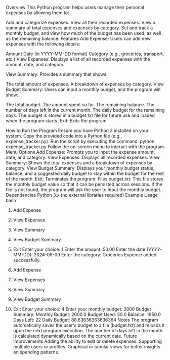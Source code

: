 Overview
This Python program helps users manage their personal expenses by allowing them to:

Add and categorize expenses.
View all their recorded expenses.
View a summary of total expenses and expenses by category.
Set and track a monthly budget, and view how much of the budget has been used, as well as the remaining balance.
Features
Add Expense: Users can add new expenses with the following details:

Amount
Date (in YYYY-MM-DD format)
Category (e.g., groceries, transport, etc.)
View Expenses: Displays a list of all recorded expenses with the amount, date, and category.

View Summary: Provides a summary that shows:

The total amount of expenses.
A breakdown of expenses by category.
View Budget Summary: Users can input a monthly budget, and the program will show:

The total budget.
The amount spent so far.
The remaining balance.
The number of days left in the current month.
The daily budget for the remaining days.
The budget is stored in a budget.txt file for future use and loaded when the program starts.
Exit: Exits the program.

How to Run the Program
Ensure you have Python 3 installed on your system.
Copy the provided code into a Python file (e.g., expense_tracker.py).
Run the script by executing the command:
python expense_tracker.py
Follow the on-screen menu to interact with the program.
Menu Options
Add Expense: Prompts you to input the expense amount, date, and category.
View Expenses: Displays all recorded expenses.
View Summary: Shows the total expenses and a breakdown of expenses by category.
View Budget Summary: Displays your monthly budget status, balance, and a suggested daily budget to stay within the budget for the rest of the month.
Exit: Terminates the program.
Files
budget.txt: This file stores the monthly budget value so that it can be persisted across sessions. If the file is not found, the program will ask the user to input the monthly budget.
Dependencies
Python 3.x (no external libraries required)
Example Usage
bash
1. Add Expense
2. View Expenses
3. View Summary
4. View Budget Summary
5. Exit
Enter your choice: 1
Enter the amount: 50.00
Enter the date (YYYY-MM-DD): 2024-09-09
Enter the category: Groceries
Expense added successfully.

1. Add Expense
2. View Expenses
3. View Summary
4. View Budget Summary
5. Exit
Enter your choice: 4
Enter your monthly budget: 2000
Budget Summary:
Monthly Budget: 2000.0
Budget Used: 50.0
Balance: 1950.0
Days Left: 22
Daily Budget: 88.63636363636364
Notes
The program automatically saves the user's budget to a file (budget.txt) and reloads it upon the next program execution.
The number of days left in the month is calculated dynamically based on the current date.
Future Improvements
Adding the ability to edit or delete expenses.
Supporting multiple users or profiles.
Graphical or tabular views for better insights on spending patterns.
